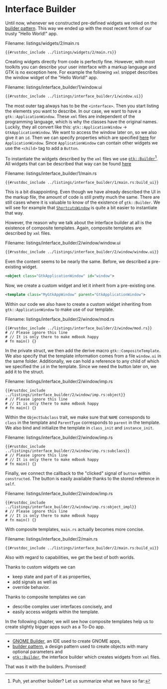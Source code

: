 # Interface Builder

Until now, whenever we constructed pre-defined widgets we relied on the [builder pattern](https://doc.rust-lang.org/1.0.0/style/ownership/builders.html).
This way we ended up with the most recent form of our trusty "Hello World!" app.

<span class="filename">Filename: listings/widgets/2/main.rs</span>
```rust,no_run
{{#rustdoc_include ../listings/widgets/2/main.rs}}
```

Creating widgets directly from code is perfectly fine.
However, with most toolkits you can describe your user interface with a markup language and GTK is no exception here.
For example the following `xml` snippet describes the window widget of the "Hello World!" app. 

<span class="filename">Filename: listings/interface_builder/1/window.ui</span>
```xml
{{#rustdoc_include ../listings/interface_builder/1/window.ui}}
```

The most outer tag always has to be the `<interface>`.
Then you start listing the elements you want to describe.
In our case, we want to have a `gtk::ApplicationWindow`.
These `xml` files are independent of the programming language, which is why the classes have the original names.
Luckily, they all convert like this: `gtk::ApplicationWindow` → `GtkApplicationWindow`.
We want to access the window later on, so we also give it an `id`.
Then we can specify properties which are specified [here](https://docs.gtk.org/gtk4/class.ApplicationWindow.html) for `ApplicationWindow`.
Since `ApplicationWindow` can contain other widgets we use the `<child>` tag to add a `Button`.

To instantiate the widgets described by the `xml` files we use [`gtk::Builder`](../docs/gtk4/struct.Builder.html)[^1].
All widgets that can be described that way can be found [here](../docs/gtk4/prelude/trait.BuildableExt.html#implementors-1)

<span class="filename">Filename: listings/interface_builder/1/main.rs</span>
```rust,no_run
{{#rustdoc_include ../listings/interface_builder/1/main.rs:build_ui}}
```

This is a bit disappointing.
Even though we have already described the UI in the markup file, the amount of code is still pretty much the same.
There are still cases where it is valuable to know of the existence of `gtk::Builder`.
We will see for example that [`ShortcutsWindow`](../docs/gtk4/struct.ShortcutsWindow.html) is quite a bit easier to instantiate that way.

However, the reason why we talk about the interface builder at all is the existence of composite templates.
Again, composite templates are described by `xml` files.

<span class="filename">Filename: listings/interface_builder/2/window/window.ui</span>
```xml
{{#rustdoc_include ../listings/interface_builder/2/window/window.ui}}
```

Even the content seems to be nearly the same.
Before, we described a pre-existing widget.

```xml
<object class="GtkApplicationWindow" id="window">
```

Now, we create a custom widget and let it inherit from a pre-existing one.

```xml
<template class="MyGtkAppWindow" parent="GtkApplicationWindow">
```

Within our code we also have to create a custom widget inheriting from `gtk::ApplicationWindow` to make use of our template.


<span class="filename">Filename: listings/interface_builder/2/window/mod.rs</span>
```rust,no_run
{{#rustdoc_include ../listings/interface_builder/2/window/mod.rs}}
# // Please ignore this line
# // It is only there to make mdbook happy
# fn main() {}
```

In the private struct, we then add the derive macro `gtk::CompositeTemplate`.
We also specify that the template information comes from a file `window.ui` in the same folder.
Additionally, we can hold a reference to any child of which we specified the `id` in the template.
Since we need the button later on, we add it to the struct.

<span class="filename">Filename: listings/interface_builder/2/window/imp.rs</span>
```rust,no_run
{{#rustdoc_include ../listings/interface_builder/2/window/imp.rs:object}}
# // Please ignore this line
# // It is only there to make mdbook happy
# fn main() {}
```

Within the `ObjectSubclass` trait, we make sure that `NAME` corresponds to `class` in the template and `ParentType` corresponds to `parent` in the template.
We also bind and initialize the template in `class_init` and `instance_init`.

<span class="filename">Filename: listings/interface_builder/2/window/imp.rs</span>
```rust,no_run
{{#rustdoc_include ../listings/interface_builder/2/window/imp.rs:subclass}}
# // Please ignore this line
# // It is only there to make mdbook happy
# fn main() {}
```

Finally, we connect the callback to the "clicked" signal of `button` within `constructed`.
The button is easily available thanks to the stored reference in `self`.

<span class="filename">Filename: listings/interface_builder/2/window/imp.rs</span>
```rust,no_run
{{#rustdoc_include ../listings/interface_builder/2/window/imp.rs:object_impl}}
# // Please ignore this line
# // It is only there to make mdbook happy
# fn main() {}
```

With composite templates, `main.rs` actually becomes more concise.

<span class="filename">Filename: listings/interface_builder/2/main.rs</span>
```rust,no_run
{{#rustdoc_include ../listings/interface_builder/2/main.rs:build_ui}}
```
Also with regard to capabilities, we get the best of both worlds.

Thanks to custom widgets we can
- keep state and part of it as properties,
- add signals as well as
- override behavior.

Thanks to composite templates we can
- describe complex user interfaces concisely, and
- easily access widgets within the template. 

In the following chapter, we will see how composite templates help us to create slightly bigger apps such as a To-Do app.

-------------------------------------------------

[^1]: Puh, yet another builder? Let us summarize what we have so far:
- [GNOME Builder](https://flathub.org/apps/details/org.gnome.Builder), an IDE used to create GNOME apps, 
- [builder pattern](https://doc.rust-lang.org/1.0.0/style/ownership/builders.html), a design pattern used to create objects with many optional parameters and
- [`gtk::Builder`](../docs/gtk4/struct.Builder.html), the interface builder which creates widgets from `xml` files.

That was it with the builders.
Promised!
